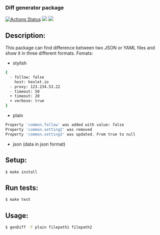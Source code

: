 ### Diff generator package
[![Actions Status](https://github.com/karasino/frontend-project-lvl2/workflows/hexlet-check/badge.svg)](https://github.com/karasino/frontend-project-lvl2/actions)
<a href="https://codeclimate.com/github/karasino/frontend-project-lvl2/maintainability"><img src="https://api.codeclimate.com/v1/badges/03a350e1b4dc0141fb64/maintainability" /></a>
<a href="https://codeclimate.com/github/karasino/frontend-project-lvl2/test_coverage"><img src="https://api.codeclimate.com/v1/badges/03a350e1b4dc0141fb64/test_coverage" /></a>

## Description:
This package can find difference between two JSON or YAML files and show it in three different formats.
Fomats:
- stylish
```sh
{
  - follow: false
    host: hexlet.io
  - proxy: 123.234.53.22
  - timeout: 50
  + timeout: 20
  + verbose: true
}
```
- plain
```sh
Property 'common.follow' was added with value: false
Property 'common.setting2' was removed
Property 'common.setting3' was updated. From true to null
```
- json (data in json format)

## Setup:
```sh
$ make install
```

## Run tests:
```sh
$ make test
```

## Usage:
```sh
$ genDiff -f plain filepath1 filepath2
```